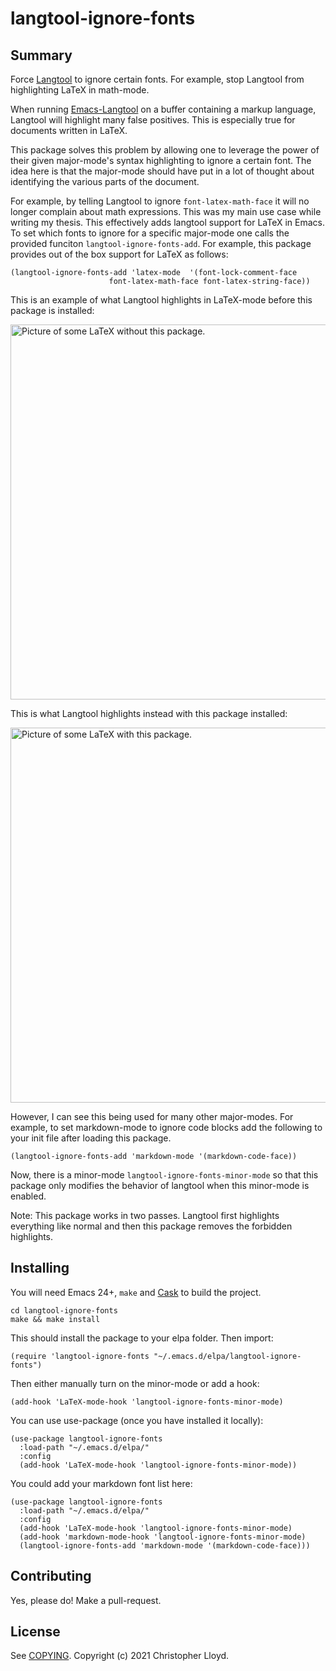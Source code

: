# langtool-ignore-fonts

## Summary

Force [Langtool](https://github.com/languagetool-org/languagetool) to
ignore certain fonts. For example, stop Langtool from highlighting LaTeX in math-mode.

When running [Emacs-Langtool](https://github.com/mhayashi1120/Emacs-langtool) on a
buffer containing a markup language, Langtool will highlight many false
positives. This is especially true for documents written in LaTeX.

This package solves this problem by allowing one to leverage the power
of their given major-mode's syntax highlighting to ignore a certain
font. The idea here is that the major-mode should have put in a lot of
thought about identifying the various parts of the document.

For example, by telling Langtool to ignore `font-latex-math-face` it will no
longer complain about math expressions. This was my main use case
while writing my thesis. This effectively adds langtool support for
LaTeX in Emacs. To set which fonts to ignore for a specific major-mode
one calls the provided funciton `langtool-ignore-fonts-add`. For
example, this package provides out of the box support for LaTeX as
follows:

```
(langtool-ignore-fonts-add 'latex-mode  '(font-lock-comment-face
					  font-latex-math-face font-latex-string-face))
```

This is an example of what Langtool highlights in LaTeX-mode before this
package is installed:

<img src="https://imgur.com/puxKwB3.jpg" alt="Picture of some LaTeX without this package." width="600">

This is what Langtool highlights instead with this package installed:

<img src="https://imgur.com/Gmpu7xU.jpg" alt="Picture of some LaTeX with this package." width="600">

However, I can see this being used for many other major-modes. For
example, to set markdown-mode to ignore code blocks add the
following to your init file after loading this package.

```
(langtool-ignore-fonts-add 'markdown-mode '(markdown-code-face))
```
Now, there is a minor-mode `langtool-ignore-fonts-minor-mode` so that
this package only modifies the behavior of langtool when this
minor-mode is enabled.

Note: This package works in two passes. Langtool first highlights
everything like normal and then this package removes the forbidden
highlights.

## Installing

You will need Emacs 24+, `make` and [Cask](https://github.com/cask/cask) to
build the project.

    cd langtool-ignore-fonts
    make && make install

This should install the package to your elpa folder. Then import:

```
(require 'langtool-ignore-fonts "~/.emacs.d/elpa/langtool-ignore-fonts")
```
Then either manually turn on the minor-mode or add a hook:
```
(add-hook 'LaTeX-mode-hook 'langtool-ignore-fonts-minor-mode)
```
You can use use-package (once you have installed it locally): 
```
(use-package langtool-ignore-fonts
  :load-path "~/.emacs.d/elpa/"
  :config
  (add-hook 'LaTeX-mode-hook 'langtool-ignore-fonts-minor-mode))
```
You could add your markdown font list here:
```
(use-package langtool-ignore-fonts
  :load-path "~/.emacs.d/elpa/"
  :config 
  (add-hook 'LaTeX-mode-hook 'langtool-ignore-fonts-minor-mode)
  (add-hook 'markdown-mode-hook 'langtool-ignore-fonts-minor-mode)
  (langtool-ignore-fonts-add 'markdown-mode '(markdown-code-face)))
```
## Contributing

Yes, please do! Make a pull-request.

## License

See [COPYING][]. Copyright (c) 2021 Christopher Lloyd.


[CONTRIBUTING]: ./CONTRIBUTING.md
[COPYING]: ./COPYING
